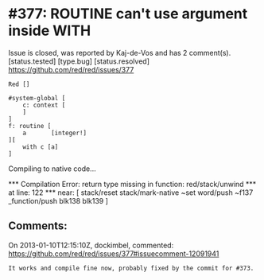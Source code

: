 
#377: ROUTINE can't use argument inside WITH
================================================================================
Issue is closed, was reported by Kaj-de-Vos and has 2 comment(s).
[status.tested] [type.bug] [status.resolved]
<https://github.com/red/red/issues/377>

```
Red []

#system-global [
    c: context [
    ]
]
f: routine [
    a       [integer!]
][
    with c [a]
]
```

Compiling to native code... 

**\* Compilation Error: return type missing in function: red/stack/unwind 
**\* at line: 122 
**\* near: [
    stack/reset 
    stack/mark-native ~set 
    word/push ~f137 _function/push 
    blk138 blk139
]



Comments:
--------------------------------------------------------------------------------

On 2013-01-10T12:15:10Z, dockimbel, commented:
<https://github.com/red/red/issues/377#issuecomment-12091941>

    It works and compile fine now, probably fixed by the commit for #373.

